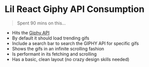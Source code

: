 # Lil React Giphy API Consumption

> Spent 90 mins on this…

* Hits the [Giphy API](https://developers.giphy.com/docs/)
* By default it should load trending gifs
* Include a search bar to search the GIPHY API for specific gifs
* Shows the gifs in an infinite scrolling fashion
* Is performant in its fetching and scrolling
* Has a basic, clean layout (no crazy design skills needed)
